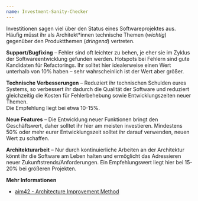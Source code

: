 ```yaml
---
name: Investment-Sanity-Checker
---
```

Investitionen sagen viel über den Status eines Softwareprojektes aus.
Häufig müsst ihr als Architekt\*innen technische Themen (*wichtig*) gegenüber
den Produktthemen (*dringend*) vertreten.

**Support/Bugfixing** &ndash; Fehler sind oft leichter zu behen, je eher sie im Zyklus der Softwareentwicklung gefunden werden.
Hotspots bei Fehlern sind gute Kandidaten für Refactorings.
Ihr solltet hier idealerweise einen Wert unterhalb von 10% haben – sehr wahrscheinlich
ist der Wert aber größer.

**Technische Verbesserungen** &ndash; Reduziert ihr technischen Schulden eures Systems,
so verbessert ihr dadurch die Qualität der Software und reduziert gleichzeitig
die Kosten für Fehlerbehebung sowie Entwicklungszeiten neuer Themen.  
Die Empfehlung liegt bei etwa 10-15%.

**Neue Features** &ndash; Die Entwicklung neuer Funktionen bringt den Geschäftswert,
daher solltet ihr hier am meisten investieren.
Mindestens 50% oder mehr eurer Entwicklungszeit solltet ihr darauf verwenden,
neuen Wert zu schaffen.

**Architekturarbeit** &ndash; Nur durch kontinuierliche Arbeiten an der Architektur
könnt ihr die Software am Leben halten und ermöglicht das Adressieren
neuer Zukunftstrends/Anforderungen. Ein Empfehlungswert liegt hier bei 15-20%
bei größeren Projekten.

**Mehr Informationen**
* [aim42 - Architecture Improvement Method](https://www.aim42.org/)

